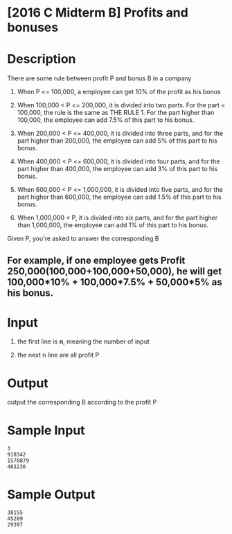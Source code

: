 # [2016 C Midterm B] Profits and bonuses

# Description

There are some rule between profit P and bonus B in a company

1. When P <= 100,000, a employee can get 10% of the profit as his bonus

2. When 100,000 < P <= 200,000, it is divided into two parts. For the part < 100,000, the rule is the same as THE RULE 1. For the part higher than 100,000, the employee can add 7.5% of this part to his bonus.

3. When 200,000 < P <= 400,000, it is divided into three parts, and for the part higher than 200,000, the employee can add 5% of this part to his bonus.

4. When 400,000 < P <= 600,000, it is divided into four parts, and for the part higher than 400,000, the employee can add 3% of this part to his bonus.

5. When 600,000 < P <= 1,000,000, it is divided into five parts, and for the part higher than 600,000, the employee can add 1.5% of this part to his bonus.

6. When 1,000,000 < P, it is divided into six parts, and for the part higher than 1,000,000, the employee can add 1% of this part to his bonus.

Given P, you're asked to answer the corresponding B

## **For example**, if one employee gets Profit 250,000(100,000+100,000+50,000), he will get 100,000\*10% + 100,000\*7.5% + 50,000\*5% as his bonus.

# Input

1. the first line is **n**, meaning the number of input

2. the next n line are all profit P

# Output

output the corresponding B according to the profit P

# Sample Input
```
3
910342
1578879
463236

```

# Sample Output
```
38155
45289
29397

```
